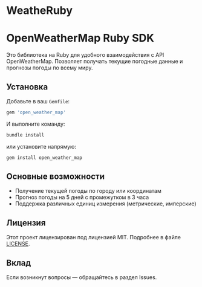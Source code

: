# WeatheRuby
# OpenWeatherMap Ruby SDK

Это библиотека на Ruby для удобного взаимодействия с API OpenWeatherMap. Позволяет получать текущие погодные данные и прогнозы погоды по всему миру.

## Установка

Добавьте в ваш `Gemfile`:

```ruby
gem 'open_weather_map'
```

И выполните команду:

```bash
bundle install
```

или установите напрямую:

```bash
gem install open_weather_map
```

## Основные возможности

- Получение текущей погоды по городу или координатам
- Прогноз погоды на 5 дней с промежутком в 3 часа
- Поддержка различных единиц измерения (метрические, имперские)

## Лицензия

Этот проект лицензирован под лицензией MIT. Подробнее в файле [LICENSE](LICENSE).

## Вклад

Если возникнут вопросы — обращайтесь в раздел Issues.

